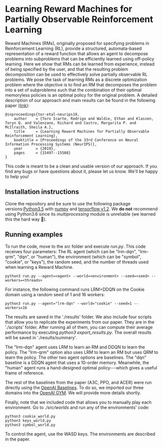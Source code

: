 # Learning Reward Machines for Partially Observable Reinforcement Learning

Reward Machines (RMs), originally proposed for specifying problems in Reinforcement Learning (RL), provide a structured, automata-based representation of a reward function that allows an agent to decompose problems into subproblems that can be efficiently learned using off-policy learning. Here we show that RMs can be learned from experience, instead of being specified by the user, and that the resulting problem decomposition can be used to effectively solve partially observable RL problems. We pose the task of learning RMs as a discrete optimization problem where the objective is to find an RM that decomposes the problem into a set of subproblems such that the combination of their optimal memoryless policies is an optimal policy for the original problem. A detailed description of our approach and main results can be found in the following paper ([link](http://www.cs.toronto.edu/~rntoro/docs/LRM_paper.pdf)):

    @inproceedings{tor-etal-neurips19,
        author    = {Toro Icarte, Rodrigo and Waldie, Ethan and Klassen, Toryn Q. and Valenzano, Richard and Castro, Margarita P. and McIlraith, Sheila A.},
        title     = {Learning Reward Machines for Partially Observable Reinforcement Learning},
        booktitle = {Proceedings of the 33rd Conference on Neural Information Processing Systems (NeurIPS)},
        year      = {2019},
        pages     = {15497--15508}
    }

This code is meant to be a clean and usable version of our approach. If you find any bugs or have questions about it, please let us know. We'll be happy to help you!


## Installation instructions
Clone the repository and be sure to use the following package versions:[Python3.5](https://www.python.org/) with [numpy](http://www.numpy.org/) and [tensorflow v1.2](https://www.tensorflow.org/). We **do not** recommend using Python3.6 since its *multiprocessing* module is unreliable (we learned this the hard way :grimacing:).


## Running examples

To run the code, move to the *src* folder and execute *run.py*. This code receives four parameters: The RL agent (which can be "lrm-dqn", "lrm-qrm", "dqn", or "human"), the environment (which can be "symbol", "cookie", or "keys"), the random seed, and the number of threads used when learning a Reward Machine. 

```
python3 run.py --agent=<agent> --world=<environment> --seed=<seed> --workers=<threads>
```

For instance, the following command runs LRM+DDQN on the Cookie domain using a random seed of 1 and 16 workers:

```
python3 run.py --agent="lrm-dqn" --world="cookie" --seed=1 --workers=16
```

The results are saved in the './results' folder. We also include four scripts that allow you to replicate the experiments from our paper. They are in the './scripts' folder. After running all of them, you can compute their average performance by executing *python3 export_results.py*. The overall results will be saved in './results/summary'.

The "lrm-dqn" agent uses LRM to learn an RM and DDQN to learn the policy. The "lrm-qrm" option also uses LRM to learn an RM but uses QRM to learn the policy. The other two agent options are baselines. The "dqn" baseline is a DDQN agent that uses a 10-order memory. Meanwhile, the "human" agent runs a hand-designed optimal policy---which gives a useful frame of reference.

The rest of the baselines from the paper (A3C, PPO, and ACER) were run directly using the [OpenAI Baselines](https://github.com/openai/baselines). To do so, we imported our three domains into the [OpenAI GYM](https://github.com/openai/gym). We will provide more details shortly.

Finally, note that we included code that allows you to manually play each environment. Go to *./src/worlds* and run any of the environments' code:

```
python3 cookie_world.py
python3 keys_world.py
python3 symbol_world.py
```

To control the agent, use the WASD keys. The environments are described in the paper.
